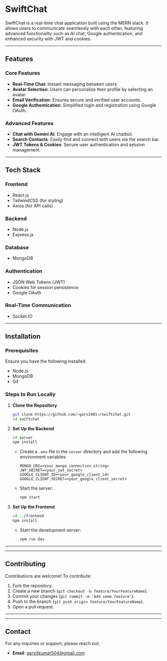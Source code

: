 # SwiftChat

SwiftChat is a real-time chat application built using the MERN stack. It allows users to communicate seamlessly with each other, featuring advanced functionality such as AI chat, Google authentication, and enhanced security with JWT and cookies.

---

## Features

### **Core Features**
- **Real-Time Chat**: Instant messaging between users.
- **Avatar Selection**: Users can personalize their profile by selecting an avatar.
- **Email Verification**: Ensures secure and verified user accounts.
- **Google Authentication**: Simplified login and registration using Google OAuth.

### **Advanced Features**
- **Chat with Gemini AI**: Engage with an intelligent AI chatbot.
- **Search Contacts**: Easily find and connect with users via the search bar.
- **JWT Tokens & Cookies**: Secure user authentication and session management.

---

## Tech Stack

### **Frontend**
- React.js
- TailwindCSS (for styling)
- Axios (for API calls)

### **Backend**
- Node.js
- Express.js

### **Database**
- MongoDB

### **Authentication**
- JSON Web Tokens (JWT)
- Cookies for session persistence
- Google OAuth

### **Real-Time Communication**
- Socket.IO

---

## Installation

### **Prerequisites**
Ensure you have the following installed:
- Node.js
- MongoDB
- Git

### **Steps to Run Locally**

1. **Clone the Repository**
   ```bash
   git clone https://github.com/<garv2401>/swiftchat.git
   cd swiftchat
   ```

2. **Set Up the Backend**
   ```bash
   cd server
   npm install
   ```

   - Create a `.env` file in the `server` directory and add the following environment variables:
     ```env
     MONGO_URI=<your_mongo_connection_string>
     JWT_SECRET=<your_jwt_secret>
     GOOGLE_CLIENT_ID=<your_google_client_id>
     GOOGLE_CLIENT_SECRET=<your_google_client_secret>
     ```
   - Start the server:
     ```bash
     npm start
     ```

3. **Set Up the Frontend**
   ```bash
   cd ../frontend
   npm install
   ```
   - Start the development server:
     ```bash
     npm run dev
     ```

---

---
## Contributing

Contributions are welcome! To contribute:

1. Fork the repository.
2. Create a new branch (`git checkout -b feature/YourFeatureName`).
3. Commit your changes (`git commit -m 'Add some feature'`).
4. Push to the branch (`git push origin feature/YourFeatureName`).
5. Open a pull request.

---


---

## Contact

For any inquiries or support, please reach out:
- **Email**: [garvitkumar504@gmail.com](mailto:garvitkumar504@gmail.com)


